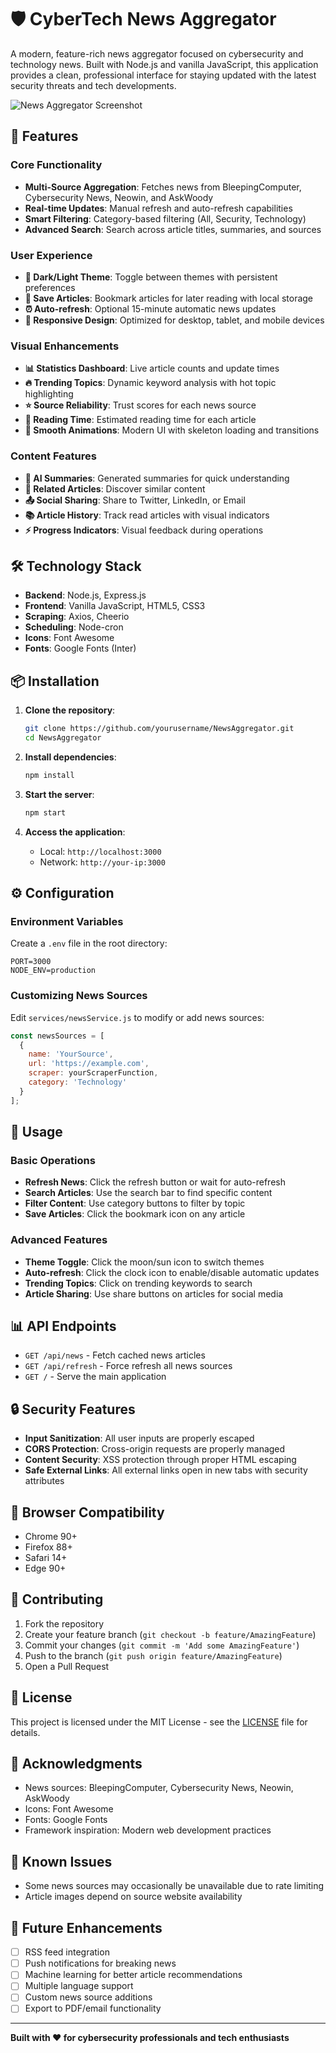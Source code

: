 # 🛡️ CyberTech News Aggregator

A modern, feature-rich news aggregator focused on cybersecurity and technology news. Built with Node.js and vanilla JavaScript, this application provides a clean, professional interface for staying updated with the latest security threats and tech developments.

![News Aggregator Screenshot](screenshot.png)

## 🚀 Features

### Core Functionality
- **Multi-Source Aggregation**: Fetches news from BleepingComputer, Cybersecurity News, Neowin, and AskWoody
- **Real-time Updates**: Manual refresh and auto-refresh capabilities
- **Smart Filtering**: Category-based filtering (All, Security, Technology)
- **Advanced Search**: Search across article titles, summaries, and sources

### User Experience
- **🌙 Dark/Light Theme**: Toggle between themes with persistent preferences
- **🔖 Save Articles**: Bookmark articles for later reading with local storage
- **⏰ Auto-refresh**: Optional 15-minute automatic news updates
- **📱 Responsive Design**: Optimized for desktop, tablet, and mobile devices

### Visual Enhancements
- **📊 Statistics Dashboard**: Live article counts and update times
- **🔥 Trending Topics**: Dynamic keyword analysis with hot topic highlighting
- **⭐ Source Reliability**: Trust scores for each news source
- **📖 Reading Time**: Estimated reading time for each article
- **🎨 Smooth Animations**: Modern UI with skeleton loading and transitions

### Content Features
- **🤖 AI Summaries**: Generated summaries for quick understanding
- **🔗 Related Articles**: Discover similar content
- **📤 Social Sharing**: Share to Twitter, LinkedIn, or Email
- **📚 Article History**: Track read articles with visual indicators
- **⚡ Progress Indicators**: Visual feedback during operations

## 🛠️ Technology Stack

- **Backend**: Node.js, Express.js
- **Frontend**: Vanilla JavaScript, HTML5, CSS3
- **Scraping**: Axios, Cheerio
- **Scheduling**: Node-cron
- **Icons**: Font Awesome
- **Fonts**: Google Fonts (Inter)

## 📦 Installation

1. **Clone the repository**:
   ```bash
   git clone https://github.com/yourusername/NewsAggregator.git
   cd NewsAggregator
   ```

2. **Install dependencies**:
   ```bash
   npm install
   ```

3. **Start the server**:
   ```bash
   npm start
   ```

4. **Access the application**:
   - Local: `http://localhost:3000`
   - Network: `http://your-ip:3000`

## ⚙️ Configuration

### Environment Variables
Create a `.env` file in the root directory:
```env
PORT=3000
NODE_ENV=production
```

### Customizing News Sources
Edit `services/newsService.js` to modify or add news sources:
```javascript
const newsSources = [
  {
    name: 'YourSource',
    url: 'https://example.com',
    scraper: yourScraperFunction,
    category: 'Technology'
  }
];
```

## 🔧 Usage

### Basic Operations
- **Refresh News**: Click the refresh button or wait for auto-refresh
- **Search Articles**: Use the search bar to find specific content
- **Filter Content**: Use category buttons to filter by topic
- **Save Articles**: Click the bookmark icon on any article

### Advanced Features
- **Theme Toggle**: Click the moon/sun icon to switch themes
- **Auto-refresh**: Click the clock icon to enable/disable automatic updates
- **Trending Topics**: Click on trending keywords to search
- **Article Sharing**: Use share buttons on articles for social media

## 📊 API Endpoints

- `GET /api/news` - Fetch cached news articles
- `GET /api/refresh` - Force refresh all news sources
- `GET /` - Serve the main application

## 🔒 Security Features

- **Input Sanitization**: All user inputs are properly escaped
- **CORS Protection**: Cross-origin requests are properly managed
- **Content Security**: XSS protection through proper HTML escaping
- **Safe External Links**: All external links open in new tabs with security attributes

## 📱 Browser Compatibility

- Chrome 90+
- Firefox 88+
- Safari 14+
- Edge 90+

## 🤝 Contributing

1. Fork the repository
2. Create your feature branch (`git checkout -b feature/AmazingFeature`)
3. Commit your changes (`git commit -m 'Add some AmazingFeature'`)
4. Push to the branch (`git push origin feature/AmazingFeature`)
5. Open a Pull Request

## 📄 License

This project is licensed under the MIT License - see the [LICENSE](LICENSE) file for details.

## 🙏 Acknowledgments

- News sources: BleepingComputer, Cybersecurity News, Neowin, AskWoody
- Icons: Font Awesome
- Fonts: Google Fonts
- Framework inspiration: Modern web development practices

## 🐛 Known Issues

- Some news sources may occasionally be unavailable due to rate limiting
- Article images depend on source website availability

## 🔮 Future Enhancements

- [ ] RSS feed integration
- [ ] Push notifications for breaking news
- [ ] Machine learning for better article recommendations
- [ ] Multiple language support
- [ ] Custom news source additions
- [ ] Export to PDF/email functionality

---

**Built with ❤️ for cybersecurity professionals and tech enthusiasts**